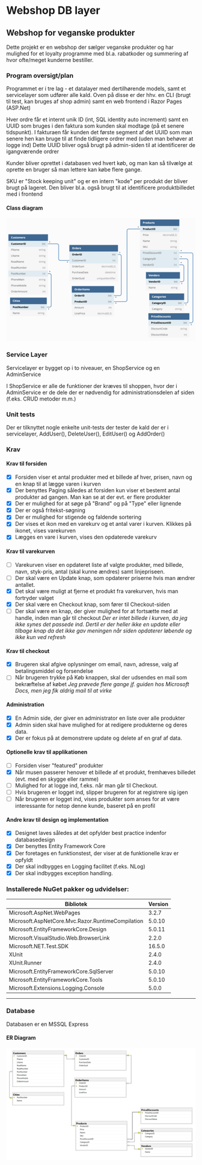 # Webshop DB layer

## Webshop for veganske produkter
Dette projekt er en webshop der sælger veganske produkter og har mulighed for et loyalty programme med bl.a. rabatkoder og summering af hvor ofte/meget kunderne bestiller.

### Program oversigt/plan
Programmet er i tre lag - et datalayer med dertilhørende models, samt et servicelayer som udfører alle kald. Oven på disse er der hhv. en CLI (brugt til test, kan bruges af shop admin) samt en web frontend i Razor Pages (ASP.Net)

Hver ordre får et internt unik ID (int, SQL identity auto increment) samt en UUID som bruges i den faktura som kunden skal modtage (på et senere tidspunkt). I fakturaen får kunden det første segment af det UUID som man senere hen kan bruge til at finde tidligere ordrer med (uden man behøver at logge ind)
Dette UUID bliver også brugt på admin-siden til at identificerer de igangværende ordrer

Kunder bliver oprettet i databasen ved hvert køb, og man kan så tilvælge at oprette en bruger så man lettere kan købe flere gange. 

SKU er "Stock keeping unit" og er en intern "kode" per produkt der bliver brugt på lageret. Den bliver bl.a. også brugt til at identificere produktbilledet med i frontend

#### Class diagram
![ER diagram over klasser](https://github.com/Thoroughbreed/H3-Webshop/blob/master/Webshop_Class_Diagram.png?raw=true)

### Service Layer
Servicelayer er bygget op i to niveauer, en ShopService og en AdminService

I ShopService er alle de funktioner der kræves til shoppen, hvor der i AdminService er de dele der er nødvendig for administrationsdelen af siden (f.eks. CRUD metoder m.m.)

### Unit tests
Der er tilknyttet nogle enkelte unit-tests der tester de kald der er i servicelayer, AddUser(), DeleteUser(), EditUser() og AddOrder()

### Krav
#### Krav til forsiden
- [x] Forsiden viser et antal produkter med et billede af hver, prisen, navn og en knap til at lægge varen i kurven
- [x] Der benyttes Paging således at forsiden kun viser et bestemt antal produkter ad gangen. Man kan se at der evt. er flere produkter
- [x] Der er mulighed for at søge på "Brand" og på "Type" eller lignende
- [x] Der er også fritekst-søgning
- [x] Der er mulighed for stigende og faldende sortering
- [x] Der vises et ikon med en varekurv og et antal varer i kurven. Klikkes på ikonet, vises varekurven
- [x] Lægges en vare i kurven, vises den opdaterede varekurv

#### Krav til varekurven
- [ ] Varekurven viser en opdateret liste af valgte produkter, med billede, navn, styk-pris, antal (skal kunne ændres) samt linjepriseen.
- [ ] Der skal være en Update knap, som opdaterer priserne hvis man ændrer antallet.
- [x] Det skal være muligt at fjerne et produkt fra varekurven, hvis man fortryder valget
- [x] Der skal være en Checkout knap, som fører til Checkout-siden
- [ ] Der skal være en knap, der giver mulighed for at fortsætte med at handle, inden man går til checkout
*Der er intet billede i kurven, da jeg ikke synes det passede ind. Dertil er der heller ikke en update eller tilbage knap da det ikke gav meningen når siden opdaterer løbende og ikke kun ved refresh*

#### Krav til checkout
- [x] Brugeren skal afgive oplysninger om email, navn, adresse, valg af betalingsmiddel og forsendelse
- [ ] Når brugeren trykke på Køb knappen, skal der udsendes en mail som bekræftelse af købet
*Jeg prøvede flere gange jf. guiden hos Microsoft Docs, men jeg fik aldrig mail til at virke*

#### Administration
- [x] En Admin side, der giver en administrator en liste over alle produkter 
- [x] Admin siden skal have mulighed for at redigere produkterne og deres data.
- [x] Der er fokus på at demonstrere update og delete af en graf af data.

#### Optionelle krav til applikationen
- [ ] Forsiden viser "featured" produkter
- [x] Når musen passerer henover et billede af et produkt, fremhæves billedet (evt. med en skygge eller ramme)
- [ ] Mulighed for at logge ind, f.eks. når man går til Checkout. 
- [ ] Hvis brugeren er logget ind, slipper brugeren for at registrere sig igen
- [ ] Når brugeren er logget ind, vises produkter som anses for at være interessante for netop denne kunde, baseret på en profil

#### Andre krav til design og implementation
- [x] Designet laves således at det opfylder best practice indenfor databasedesign
- [x] Der benyttes Entity Framework Core
- [x] Der foretages en funktionstest, der viser at de funktionelle krav er opfyldt
- [x] Der skal indbygges en Logging facilitet (f.eks. NLog)
- [x] Der skal indbygges exception handling.

### Installerede NuGet pakker og udvidelser:
|Bibliotek|Version|
|-|-|
|Microsoft.AspNet.WebPages|3.2.7|
|Microsoft.AspNetCore.Mvc.Razor.RuntimeCompilation|5.0.10|
|Microsoft.EntityFrameworkCore.Design|5.0.11|
|Microsoft.VisualStudio.Web.BrowserLink|2.2.0|
|Microsoft.NET.Test.SDK|16.5.0|
|XUnit|2.4.0|
|XUnit.Runner|2.4.0|
|Microsoft.EntityFrameworkCore.SqlServer|5.0.10|
|Microsoft.EntityFrameworkCore.Tools|5.0.10|
|Microsoft.Extensions.Logging.Console|5.0.0|
---
### Database
Databasen er en MSSQL Express
#### ER Diagram
![ER diagram over databasen](https://github.com/Thoroughbreed/H3-Webshop/blob/master/ER%20Diagram%20WebShop.png?raw=true)

